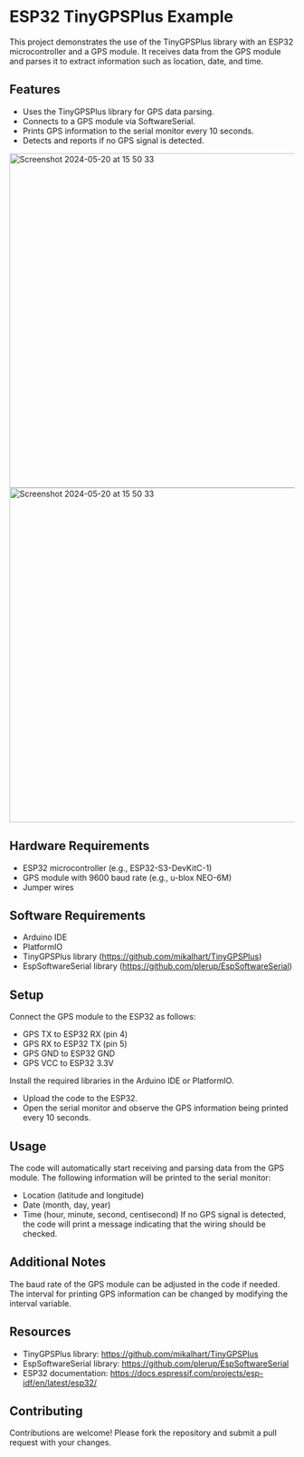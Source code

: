 # ESP32 TinyGPSPlus Example
This project demonstrates the use of the TinyGPSPlus library with an ESP32 microcontroller and a GPS module. It receives data from the GPS module and parses it to extract information such as location, date, and time.

## Features
- Uses the TinyGPSPlus library for GPS data parsing.
- Connects to a GPS module via SoftwareSerial.
- Prints GPS information to the serial monitor every 10 seconds.
- Detects and reports if no GPS signal is detected.

<img width="590" alt="Screenshot 2024-05-20 at 15 50 33" src="https://github.com/dejavu1987/esp32-s3-tiny-gps-plus/assets/1720245/f28fbae7-593f-469a-909e-481f6d8cc1cc">

<img width="590" alt="Screenshot 2024-05-20 at 15 50 33" src="https://github.com/dejavu1987/esp32-s3-tiny-gps-plus/assets/1720245/7d6fc158-7f9e-443e-97d4-fea433663a2e">


## Hardware Requirements
- ESP32 microcontroller (e.g., ESP32-S3-DevKitC-1)
- GPS module with 9600 baud rate (e.g., u-blox NEO-6M)
- Jumper wires

## Software Requirements
- Arduino IDE
- PlatformIO
- TinyGPSPlus library (https://github.com/mikalhart/TinyGPSPlus)
- EspSoftwareSerial library (https://github.com/plerup/EspSoftwareSerial)

## Setup
Connect the GPS module to the ESP32 as follows:
- GPS TX to ESP32 RX (pin 4)
- GPS RX to ESP32 TX (pin 5)
- GPS GND to ESP32 GND
- GPS VCC to ESP32 3.3V

Install the required libraries in the Arduino IDE or PlatformIO.
- Upload the code to the ESP32.
- Open the serial monitor and observe the GPS information being printed every 10 seconds.

## Usage
The code will automatically start receiving and parsing data from the GPS module. The following information will be printed to the serial monitor:

- Location (latitude and longitude)
- Date (month, day, year)
- Time (hour, minute, second, centisecond)
If no GPS signal is detected, the code will print a message indicating that the wiring should be checked.

## Additional Notes
The baud rate of the GPS module can be adjusted in the code if needed.
The interval for printing GPS information can be changed by modifying the interval variable.

## Resources
- TinyGPSPlus library: https://github.com/mikalhart/TinyGPSPlus
- EspSoftwareSerial library: https://github.com/plerup/EspSoftwareSerial
- ESP32 documentation: https://docs.espressif.com/projects/esp-idf/en/latest/esp32/

## Contributing
Contributions are welcome! Please fork the repository and submit a pull request with your changes.
